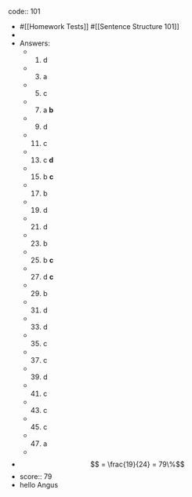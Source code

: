 code:: 101

- #[[Homework Tests]] #[[Sentence Structure 101]]
-
- Answers:
	- 1) d
	- 3) a
	- 5) c
	- 7) a **b**
	- 9) d
	- 11) c
	- 13) c **d**
	- 15) b **c**
	- 17) b
	- 19) d
	- 21) d
	- 23) b
	- 25) b **c**
	- 27) d **c**
	- 29) b
	- 31) d
	- 33) d
	- 35) c
	- 37) c
	- 39) d
	- 41) c
	- 43) c
	- 45) c
	- 47) a
	-
- $$ = \frac{19}{24} = 79\%$$
- score:: 79
- hello Angus
